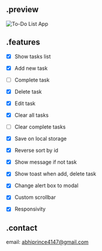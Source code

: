 ## .preview
![To-Do List App](https://drive.google.com/file/d/1jB-F0FIBksMgNVs8taKYmWTKAQ9NtsUz/view?usp=sharing)
## .features
- [x] Show tasks list
- [x] Add new task
- [ ] Complete task
- [x] Delete task
- [x] Edit task
- [x] Clear all tasks
- [ ] Clear complete tasks
- [x] Save on local storage
- [x] Reverse sort by id
- [x] Show message if not task
- [x] Show toast when add, delete task
- [x] Change alert box to modal
- [x] Custom scrollbar
- [x] Responsivity


## .contact
email: abhiprince4147@gmail.com
